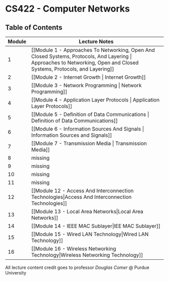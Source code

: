 # CS422 - Computer Networks

## Table of Contents

| Module | Lecture Notes                                                                                                                                                           |
| ------ | ----------------------------------------------------------------------------------------------------------------------------------------------------------------------- |
| 1      | [[Module 1 - Approaches To Networking, Open And Closed Systems, Protocols, And Layering \| Approaches to Networking, Open and Closed Systems, Protocols, and Layering]] |
| 2      | [[Module 2 - Internet Growth \| Internet Growth]]                                                                                                                       |
| 3      | [[Module 3 - Network Programming \| Network Programming]]                                                                                                               |
| 4      | [[Module 4 - Application Layer Protocols \| Application Layer Protocols]]                                                                                               |
| 5      | [[Module 5 - Definition of Data Communications \| Definition of Data Communications]]                                                                                   |
| 6      | [[Module 6 - Information Sources And Signals \| Information Sources and Signals]]                                                                                       |
| 7      | [[Module 7 - Transmission Media \| Transmission Media]]                                                                                                                 |
| 8      | missing                                                                                                                                                                 |
| 9      | missing                                                                                                                                                                 |
| 10     | missing                                                                                                                                                                 |
| 11     | missing                                                                                                                                                                 |
| 12     | [[Module 12 - Access And Interconnection Technologies\|Access And Interconnection Technologies]]                                                                        |
| 13     | [[Module 13 - Local Area Networks\|Local Area Networks]]                                                                                                                |
| 14     | [[Module 14 - IEEE MAC Sublayer\|IEE MAC Sublayer]]                                                                                                                     |
| 15     | [[Module 15 - Wired LAN Technology\|Wired LAN Technology]]                                                                                                              |
| 16     | [[Module 16 - Wireless Networking Technology\|Wireless Networking Technology]]                                                                                          |

All lecture content credit goes to professor *Douglas Comer* @ Purdue University
